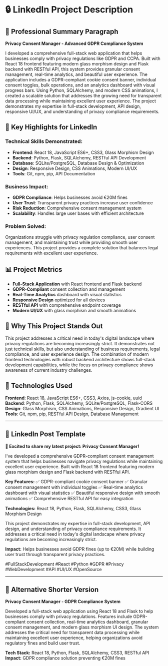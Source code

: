 # 🔒 LinkedIn Project Description

## 📝 Professional Summary Paragraph

**Privacy Consent Manager - Advanced GDPR Compliance System**

I developed a comprehensive full-stack web application that helps businesses comply with privacy regulations like GDPR and CCPA. Built with React 18 frontend featuring modern glass morphism design and Flask backend with RESTful API, this system provides granular consent management, real-time analytics, and beautiful user experience. The application includes a GDPR-compliant cookie consent banner, individual consent toggles, bulk operations, and an analytics dashboard with visual progress bars. Using Python, SQLAlchemy, and modern CSS animations, I created a scalable solution that addresses the growing need for transparent data processing while maintaining excellent user experience. The project demonstrates my expertise in full-stack development, API design, responsive UI/UX, and understanding of privacy compliance requirements.

## 🎯 Key Highlights for LinkedIn

### **Technical Skills Demonstrated:**
- **Frontend**: React 18, JavaScript ES6+, CSS3, Glass Morphism Design
- **Backend**: Python, Flask, SQLAlchemy, RESTful API Development
- **Database**: SQLite/PostgreSQL, Database Design & Optimization
- **Design**: Responsive Design, CSS Animations, Modern UI/UX
- **Tools**: Git, npm, pip, API Documentation

### **Business Impact:**
- **GDPR Compliance**: Helps businesses avoid €20M fines
- **User Trust**: Transparent privacy practices increase user confidence
- **Risk Reduction**: Comprehensive consent management system
- **Scalability**: Handles large user bases with efficient architecture

### **Problem Solved:**
Organizations struggle with privacy regulation compliance, user consent management, and maintaining trust while providing smooth user experiences. This project provides a complete solution that balances legal requirements with excellent user experience.

## 📊 Project Metrics

- **Full-Stack Application** with React frontend and Flask backend
- **GDPR-Compliant** consent collection and management
- **Real-Time Analytics** dashboard with visual statistics
- **Responsive Design** optimized for all devices
- **RESTful API** with comprehensive endpoint coverage
- **Modern UI/UX** with glass morphism and smooth animations

## 🌟 Why This Project Stands Out

This project addresses a critical need in today's digital landscape where privacy regulations are becoming increasingly strict. It demonstrates not just technical skills, but also understanding of business requirements, legal compliance, and user experience design. The combination of modern frontend technologies with robust backend architecture shows full-stack development capabilities, while the focus on privacy compliance shows awareness of current industry challenges.

## 🚀 Technologies Used

**Frontend**: React 18, JavaScript ES6+, CSS3, Axios, js-cookie, uuid
**Backend**: Python, Flask, SQLAlchemy, SQLite/PostgreSQL, Flask-CORS
**Design**: Glass Morphism, CSS Animations, Responsive Design, Gradient UI
**Tools**: Git, npm, pip, RESTful API Design, Database Management

---

## 📝 LinkedIn Post Template

**🚀 Excited to share my latest project: Privacy Consent Manager!**

I've developed a comprehensive GDPR-compliant consent management system that helps businesses navigate privacy regulations while maintaining excellent user experience. Built with React 18 frontend featuring modern glass morphism design and Flask backend with RESTful API.

**Key Features:**
✅ GDPR-compliant cookie consent banner
✅ Granular consent management with individual toggles
✅ Real-time analytics dashboard with visual statistics
✅ Beautiful responsive design with smooth animations
✅ Comprehensive RESTful API for easy integration

**Technologies:** React 18, Python, Flask, SQLAlchemy, CSS3, Glass Morphism Design

This project demonstrates my expertise in full-stack development, API design, and understanding of privacy compliance requirements. It addresses a critical need in today's digital landscape where privacy regulations are becoming increasingly strict.

**Impact:** Helps businesses avoid GDPR fines (up to €20M) while building user trust through transparent privacy practices.

#FullStackDevelopment #React #Python #GDPR #Privacy #WebDevelopment #API #UI/UX #OpenSource

---

## 🎯 Alternative Shorter Version

**Privacy Consent Manager - GDPR Compliance System**

Developed a full-stack web application using React 18 and Flask to help businesses comply with privacy regulations. Features include GDPR-compliant consent collection, real-time analytics dashboard, granular consent management, and modern glass morphism UI design. The system addresses the critical need for transparent data processing while maintaining excellent user experience, helping organizations avoid regulatory fines and build user trust.

**Tech Stack:** React 18, Python, Flask, SQLAlchemy, CSS3, RESTful API
**Impact:** GDPR compliance solution preventing €20M fines 